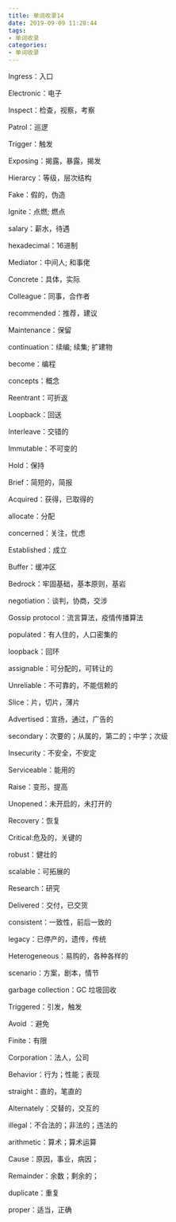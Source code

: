 ```yaml
---
title: 单词收录14
date: 2019-09-09 11:28:44
tags:
- 单词收录
categories: 
- 单词收录
---
```


Ingress：入口

Electronic：电子

Inspect：检查，视察，考察

Patrol：巡逻

Trigger：触发

Exposing：揭露，暴露，揭发

Hierarcy：等级，层次结构

Fake：假的，伪造

Ignite：点燃; 燃点

salary：薪水，待遇

hexadecimal：16进制

Mediator：中间人; 和事佬

Concrete：具体，实际

Colleague：同事，合作者

recommended：推荐，建议

Maintenance：保留

continuation：续编; 续集; 扩建物

become：编程

concepts：概念

Reentrant：可折返

Loopback：回送

Interleave：交错的

Immutable：不可变的

Hold：保持

Brief：简短的，简报

Acquired：获得，已取得的

allocate：分配

concerned：关注，忧虑

Established：成立

Buffer：缓冲区

Bedrock：牢固基础，基本原则，基岩

negotiation：谈判，协商，交涉

Gossip protocol：流言算法，疫情传播算法

populated：有人住的，人口密集的

loopback：回环

assignable：可分配的，可转让的

Unreliable：不可靠的，不能信赖的

Slice：片，切片，薄片

Advertised：宣扬，通过，广告的

secondary：次要的；从属的，第二的；中学；次级

Insecurity：不安全，不安定

Serviceable：能用的

Raise：变形，提高

Unopened：未开启的，未打开的

Recovery：恢复

Critical:危及的，关键的

robust：健壮的

scalable：可拓展的

Research：研究

Delivered：交付，已交货

consistent：一致性，前后一致的

legacy：已停产的，遗传，传统

Heterogeneous：易购的，各种各样的

scenario：方案，剧本，情节

garbage collection：GC 垃圾回收

Triggered：引发，触发

Avoid ：避免

Finite：有限

Corporation：法人，公司

Behavior：行为；性能；表现

straight：直的，笔直的

Alternately：交替的，交互的

illegal：不合法的；非法的；违法的

arithmetic：算术；算术运算

Cause：原因，事业，病因；

Remainder：余数；剩余的；

duplicate：重复

proper：适当，正确

